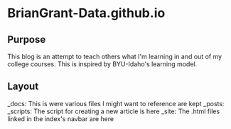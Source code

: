# BrianGrant-Data.github.io

## Purpose
This blog is an attempt to teach others what I'm learning in and out of my college courses. This is inspired by BYU-Idaho's learning model. 

## Layout
_docs: This is were various files I might want to reference are kept
_posts:
_scripts: The script for creating a new article is here
_site: The .html files linked in the index's navbar are here
